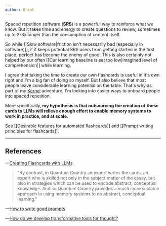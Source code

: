 ```yaml
---
author: Grant
---
```

Spaced repetition software (**SRS**) is a powerful way to reinforce what we know. But it takes time and energy to create questions to review, sometimes up to 2-3x longer than the consumption of content itself. 

So while [[Slow software|friction isn't necessarily bad (especially in software)]], if it keeps potential SRS users from getting started in the first place, perfect has become the enemy of good. This is also certainly not helped by our often [[Our learning baseline is set too low|imagined level of comprehension]] while learning.

I agree that taking the time to create our own flashcards is useful in it's own right and I'm a big fan of doing so myself. But I also believe that most people leave considerable learning potential on the table. That's why as part of my [Kernel](https://www.kernel.community/en/) adventure, I'm looking into easier ways to onboard people into spaced repetition.

More specifically, **my hypothesis is that outsourcing the creation of these cards to LLMs will relieve enough effort to enable memory systems to work in practice, and at scale.** 

See [[Desirable features for automated flashcards]] and [[Prompt writing principles for flashcards]].

---
## References

—[Creating Flashcards with LLMs](https://www.lesswrong.com/posts/hGhBhLsgNWLCJ3g9b/creating-flashcards-with-llms)

> "By contrast, in Quantum Country an expert writes the cards, an expert who is skilled not only in the subject matter of the essay, but also in strategies which can be used to encode abstract, conceptual knowledge. And so Quantum Country provides a much more scalable approach to using memory systems to do abstract, conceptual learning."

—[How to write good prompts](https://andymatuschak.org/prompts/)

—[How do we develop transformative tools for thought?](https://numinous.productions/ttft)

